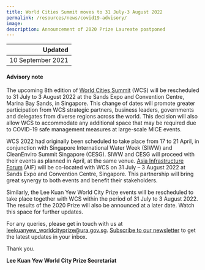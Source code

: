 ```yaml
---
title: World Cities Summit moves to 31 July-3 August 2022
permalink: /resources/news/covid19-advisory/
image: 
description: Announcement of 2020 Prize Laureate postponed
---
```


| Updated |
|---:|
| 10 September 2021 |

#### **Advisory note**

The upcoming 8th edition of [World Cities Summit](https://www.worldcitiessummit.com.sg) (WCS) will be rescheduled to 31 July to 3 August 2022 at the Sands Expo and Convention Centre, Marina Bay Sands, in Singapore.  This change of dates will promote greater participation from WCS strategic partners, business leaders, governments and delegates from diverse regions across the world. This decision will also allow WCS to accommodate any additional space that may be required due to COVID-19 safe management measures at large-scale MICE events.

WCS 2022 had originally been scheduled to take place from 17 to 21 April, in conjunction with Singapore International Water Week (SIWW) and CleanEnviro Summit Singapore (CESG). SIWW and CESG will proceed with their events as planned in April, at the same venue. [Asia Infrastructure Forum](https://www.infrastructureasia.org) (AIF) will be co-located with WCS on 31 July – 3 August 2022 at Sands Expo and Convention Centre, Singapore. This partnership will bring great synergy to both events and benefit their stakeholders.

Similarly, the Lee Kuan Yew World City Prize events will be rescheduled to take place together with WCS within the period of 31 July to 3 August 2022. The results of the 2020 Prize will also be announced at a later date. Watch this space for further updates.

For any queries, please get in touch with us at [leekuanyew_worldcityprize@ura.gov.sg](mailto://leekuanyew_worldcityprize@ura.gov.sg). [Subscribe to our newsletter](https://go.gov.sg/newsletter) to get the latest updates in your inbox.

Thank you.

**Lee Kuan Yew World City Prize Secretariat**
